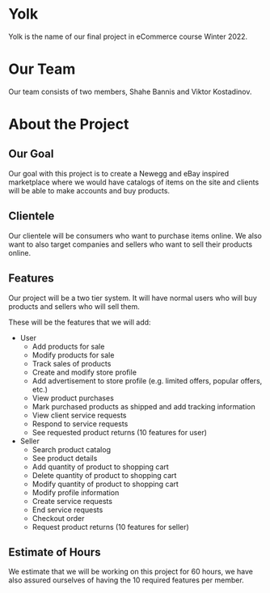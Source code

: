 # Yolk
Yolk is the name of our final project in eCommerce course Winter 2022.

# Our Team
Our team consists of two members, Shahe Bannis and Viktor Kostadinov.

# About the Project
## Our Goal
Our goal with this project is to create a Newegg and eBay inspired marketplace where we would have catalogs of items on the site and clients will be able to make accounts and buy products.

## Clientele
Our clientele will be consumers who want to purchase items online. We also want to also target companies and sellers who want to sell their products online.

## Features
Our project will be a two tier system. It will have normal users who will buy products and sellers who will sell them.

These will be the features that we will add:

- User
    - Add products for sale
    - Modify products for sale
    - Track sales of products
    - Create and modify store profile
    - Add advertisement to store profile (e.g. limited offers, popular offers, etc.)
    - View product purchases
    - Mark purchased products as shipped and add tracking information
    - View client service requests
    - Respond to service requests
    - See requested product returns
(10 features for user)
- Seller
    - Search product catalog
    - See product details
    - Add quantity of product to shopping cart
    - Delete quantity of product to shopping cart
    - Modify quantity of product to shopping cart
    - Modify profile information
    - Create service requests
    - End service requests
    - Checkout order
    - Request product returns
(10 features for seller)

## Estimate of Hours
We estimate that we will be working on this project for 60 hours, we have also assured ourselves of having the 10 required features per member.
